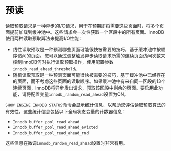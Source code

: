 # 预读

读取预取请求是一种异步的I/O请求，用于在预期即将需要这些页面时，将多个页面提前加载到缓冲池中。这些请求会一次性获取一个区段中的所有页面。InnoDB使用两种读取预取算法来提高I/O性能：

- 线性读取预取是一种预测哪些页面可能很快被需要的技巧，基于缓冲池中按顺序访问的页面。您可以通过调整触发异步读取请求所需的连续页面访问次数来控制InnoDB何时执行读取预取操作，使用配置参数`innodb_read_ahead_threshold`。
- 随机读取预取是一种预测页面可能很快被需要的技巧，基于缓冲池中已经存在的页面，而不考虑这些页面的读取顺序。如果缓冲池中有来自同一区段的13个连续页面，InnoDB将异步发出请求，预取该区段中剩余的页面。要启用此功能，请将配置变量`innodb_random_read_ahead`设置为ON。

`SHOW ENGINE INNODB STATUS`命令会显示统计信息，以帮助您评估读取预取算法的有效性。这些统计信息包括以下全局状态变量的计数器信息：

- `Innodb_buffer_pool_read_ahead`
- `Innodb_buffer_pool_read_ahead_evicted`
- `Innodb_buffer_pool_read_ahead_rnd`

这些信息在微调`innodb_random_read_ahead`设置时非常有用。